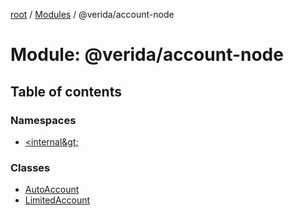 [root](../README.md) / [Modules](../modules.md) / @verida/account-node

# Module: @verida/account-node

## Table of contents

### Namespaces

- [&lt;internal\&gt;](verida_account_node._internal_.md)

### Classes

- [AutoAccount](../classes/verida_account_node.AutoAccount.md)
- [LimitedAccount](../classes/verida_account_node.LimitedAccount.md)
